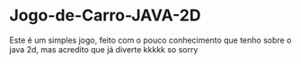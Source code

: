 # Jogo-de-Carro-JAVA-2D
Este é um simples jogo, feito com o pouco conhecimento que tenho sobre o java 2d, mas acredito que já diverte kkkkk so sorry
